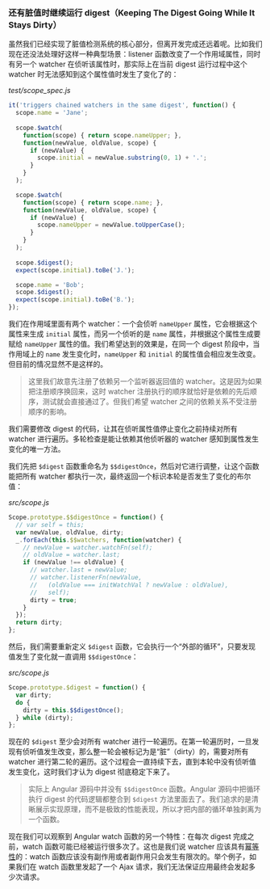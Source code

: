 ### 还有脏值时继续运行 digest（Keeping The Digest Going While It Stays Dirty）

虽然我们已经实现了脏值检测系统的核心部分，但离开发完成还远着呢。比如我们现在还没法处理好这样一种典型场景：listener 函数改变了一个作用域属性，同时有另一个 watcher 在侦听该属性时，那实际上在当前 digest 运行过程中这个 watcher 时无法感知到这个属性值时发生了变化了的：

_test/scope_spec.js_

```js
it('triggers chained watchers in the same digest', function() {
  scope.name = 'Jane';
  
  scope.$watch(
    function(scope) { return scope.nameUpper; },
    function(newValue, oldValue, scope) {
      if (newValue) {
        scope.initial = newValue.substring(0, 1) + '.';
      }
    }
  );

  scope.$watch(
    function(scope) { return scope.name; },
    function(newValue, oldValue, scope) {
      if (newValue) {
        scope.nameUpper = newValue.toUpperCase();
      }
    }
  );
  
  scope.$digest();
  expect(scope.initial).toBe('J.');

  scope.name = 'Bob';
  scope.$digest();
  expect(scope.initial).toBe('B.');
});
```

我们在作用域里面有两个 watcher：一个会侦听 `nameUpper` 属性，它会根据这个属性来生成 `initial` 属性，而另一个侦听的是 `name` 属性，并根据这个属性生成要赋给 `nameUpper` 属性的值。我们希望达到的效果是，在同一个 digest 阶段中，当作用域上的 `name` 发生变化时，`nameUpper` 和 `initial` 的属性值会相应发生改变。但目前的情况显然不是这样的。

> 这里我们故意先注册了依赖另一个监听器返回值的 watcher。这是因为如果把注册顺序换回来，这时 watcher 注册执行的顺序就恰好是依赖的先后顺序，测试就会直接通过了。但我们希望 watcher 之间的依赖关系不受注册顺序的影响。

我们需要修改 digest 的代码，让其在侦听属性值停止变化之前持续对所有 watcher 进行遍历。多轮检查是能让依赖其他侦听器的 watcher 感知到属性发生变化的唯一方法。

我们先把 `$digest` 函数重命名为 `$$digestOnce`，然后对它进行调整，让这个函数能把所有 watcher 都执行一次，最终返回一个标识本轮是否发生了变化的布尔值：

_src/scope.js_

```js
Scope.prototype.$$digestOnce = function() {
  // var self = this;
  var newValue, oldValue, dirty;
  _.forEach(this.$$watchers, function(watcher) {
    // newValue = watcher.watchFn(self);
    // oldValue = watcher.last;
    if (newValue !== oldValue) {
      // watcher.last = newValue;
      // watcher.listenerFn(newValue,
      //   (oldValue === initWatchVal ? newValue : oldValue),
      //   self);
      dirty = true;
    }
  });
  return dirty;
};
```

然后，我们需要重新定义 `$digest` 函数，它会执行一个“外部的循环”，只要发现值发生了变化就一直调用 `$$digestOnce`：

_src/scope.js_

```js
Scope.prototype.$digest = function() {
  var dirty;
  do {
    dirty = this.$$digestOnce();
  } while (dirty);
};
```

现在的 `$digest`  至少会对所有 watcher 进行一轮遍历。在第一轮遍历时，一旦发现有侦听值发生改变，那么整一轮会被标记为是“脏”（dirty）的，需要对所有 watcher 进行第二轮的遍历。这个过程会一直持续下去，直到本轮中没有侦听值发生变化，这时我们才认为 digest 彻底稳定下来了。

> 实际上 Angular 源码中并没有 `$$digestOnce` 函数。Angular 源码中把循环执行 digest 的代码逻辑都整合到 `$digest` 方法里面去了。我们追求的是清晰展示实现原理，而不是极致的性能表现，所以才把内部的循环单独剥离为一个函数。

现在我们可以观察到 Angular watch 函数的另一个特性：在每次 digest 完成之前，watch 函数可能已经被运行很多次了。这也是我们说 watcher 应该具有[幂等性](https://en.wikipedia.org/wiki/Idempotence)的：watch 函数应该没有副作用或者副作用只会发生有限次的。举个例子，如果我们在 watch 函数里发起了一个 Ajax 请求，我们无法保证应用最终会发起多少次请求。
